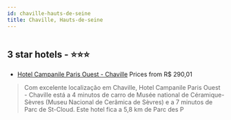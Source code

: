 ```yaml
---
id: chaville-hauts-de-seine
title: Chaville, Hauts-de-seine
---
```


<center><img src="https://i.travelapi.com/hotels/2000000/1180000/1177600/1177528/38b7ff11_z.jpg" alt="" /></center>


##  3 star hotels - ⭐️⭐️⭐️

-    [Hotel Campanile Paris Ouest - Chaville](https://us.hurb.com/hotels/chaville/hotel-campanile-paris-ouest-chaville-HT-0M5J?cmp=18055) Prices from R$ 290,01
   > Com excelente localização em Chaville, Hotel Campanile Paris Ouest - Chaville está a 4 minutos de carro de Musée national de Céramique-Sèvres (Museu Nacional de Cerâmica de Sèvres) e a 7 minutos de Parc de St-Cloud.  Este hotel fica a 5,8 km de Parc des P
